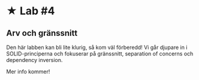 # &#9733; Lab #4

## Arv och gränssnitt

Den här labben kan bli lite klurig, så kom väl förberedd! Vi går djupare in i SOLID-principerna och fokuserar på gränssnitt, separation of concerns och dependency inversion.

Mer info kommer!

